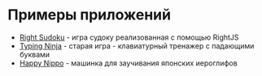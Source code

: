 # Примеры приложений


* [Right Sudoku](http://stcamp.net/games/sudoku/) - игра судоку реализованная с помощью RightJS
* [Typing Ninja](http://stcamp.net/games/t-ninja/) - старая игра - клавиатурный тренажер с падающими буквами
* [Happy Nippo](http://stcamp.net/games/nippo/) - машинка для заучивания японских иероглифов

<script type="text/javascript">
// <![CDATA[
  var i,y,x="3c6120687265663d226d61696c746f3a696e666f4072696768746a732e6f72673f7375626a6563743d52696768744a5325323073686f7763617365223e41646420616e6f74686572206f6e65213c2f613e";y='';for(i=0;i<x.length;i+=2){y+=unescape('%'+x.substr(i,2));}document.write(y);
// ]]>
</script>
